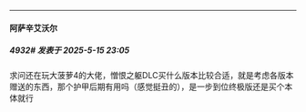 ﻿
*****

####  阿萨辛艾沃尔  
##### 4932#       发表于 2025-5-15 23:05

求问还在玩大菠萝4的大佬，憎恨之躯DLC买什么版本比较合适，就是考虑各版本赠送的东西，那个护甲后期有用吗（感觉挺丑的），是一步到位终极版还是买个本体就行

